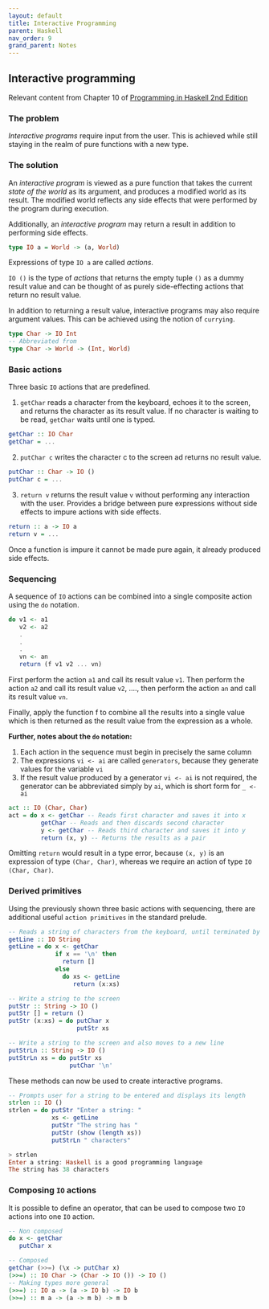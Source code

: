 ```yaml
---
layout: default
title: Interactive Programming
parent: Haskell
nav_order: 9
grand_parent: Notes
---
```


## Interactive programming
Relevant content from Chapter 10 of [Programming in Haskell 2nd Edition](https://www.cambridge.org/us/academic/subjects/computer-science/programming-languages-and-applied-logic/programming-haskell-2nd-edition)

### The problem

*Interactive programs* require input from the user. This is achieved while still staying in the realm of pure functions with a new type.

### The solution

An *interactive program* is viewed as a pure function that takes the current *state of the world* as its argument, and produces a modified world as its result. The modified world reflects any side effects that were performed by the program during execution.

Additionally, an *interactive program* may return a result in addition to performing side effects.

```haskell
type IO a = World -> (a, World)
```

Expressions of type `IO a` are called *actions*.

`IO ()` is the type of *actions* that returns the empty tuple `()` as a dummy result value
and can be thought of as purely side-effecting actions that return no result value.

In addition to returning a result value, interactive programs may also require argument values.
This can be achieved using the notion of `currying`.

```haskell
type Char -> IO Int
-- Abbreviated from
type Char -> World -> (Int, World)
```

### Basic actions

Three basic `IO` actions that are predefined.

1. `getChar` reads a character from the keyboard, echoes it to the screen, and returns the character as its result value. If no character is waiting to be read, `getChar` waits until one is typed.

```haskell
getChar :: IO Char
getChar = ...
```

2. `putChar c` writes the character c to the screen ad returns no result value.

```haskell
putChar :: Char -> IO ()
putChar c = ...
```

3. `return v` returns the result value `v` without performing any interaction with the user. Provides a bridge between pure expressions without side effects to impure actions with side effects.

```haskell
return :: a -> IO a
return v = ...
```

Once a function is impure it cannot be made pure again, it already produced side effects.

### Sequencing

A sequence of `IO` actions can be combined into a single composite action using the `do` notation.

```haskell
do v1 <- a1
   v2 <- a2
   .
   .
   .
   vn <- an
   return (f v1 v2 ... vn)
```

First perform the action `a1` and call its result value `v1`. Then perform the action `a2` and call its result value `v2`, ...., then perform the action `an` and call its result value `vn`.

Finally, apply the function f to combine all the results into a single value which is then returned as the result value from the expression as a whole.

**Further, notes about the `do` notation:**
1. Each action in the sequence must begin in precisely the same column
2. The expressions `vi <- ai` are called `generators`, because they generate values for the variable `vi`
3. If the result value produced by a generator `vi <- ai` is not required, the generator can be abbreviated simply by `ai`, which is short form for `_ <- ai`

```haskell
act :: IO (Char, Char)
act = do x <- getChar -- Reads first character and saves it into x
         getChar -- Reads and then discards second character
         y <- getChar -- Reads third character and saves it into y
         return (x, y) -- Returns the results as a pair
```

Omitting `return` would result in a type error, because `(x, y)` is an expression of type `(Char, Char)`, whereas we require an action of type `IO (Char, Char)`.

### Derived primitives

Using the previously shown three basic actions with sequencing, there are additional useful `action primitives` in the standard prelude.

```haskell
-- Reads a string of characters from the keyboard, until terminated by the newline character '\n'
getLine :: IO String
getLine = do x <- getChar
             if x == '\n' then
               return []
             else
               do xs <- getLine
                  return (x:xs)

-- Write a string to the screen
putStr :: String -> IO ()
putStr [] = return ()
putStr (x:xs) = do putChar x
                   putStr xs

-- Write a string to the screen and also moves to a new line
putStrLn :: String -> IO ()
putStrLn xs = do putStr xs
                 putChar '\n'
```

These methods can now be used to create interactive programs.

```haskell
-- Prompts user for a string to be entered and displays its length
strlen :: IO ()
strlen = do putStr "Enter a string: "
            xs <- getLine
            putStr "The string has "
            putStr (show (length xs))
            putStrLn " characters"

> strlen
Enter a string: Haskell is a good programming language
The string has 38 characters
```

### Composing `IO` actions

It is possible to define an operator, that can be used to compose two `IO` actions into one `IO` action.

```haskell
-- Non composed
do x <- getChar
   putChar x

-- Composed
getChar (>>=) (\x -> putChar x)
(>>=) :: IO Char -> (Char -> IO ()) -> IO ()
-- Making types more general
(>>=) :: IO a -> (a -> IO b) -> IO b
(>>=) :: m a -> (a -> m b) -> m b
```

